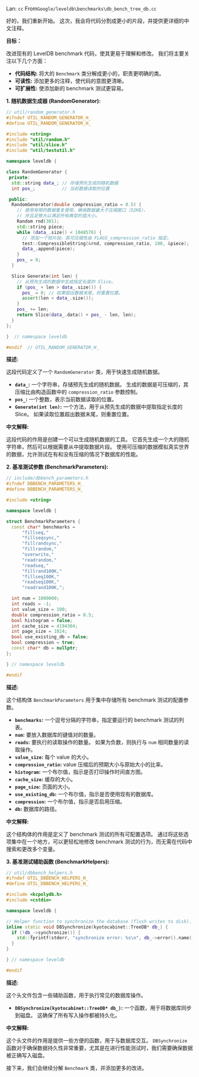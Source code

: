 Lan: `cc` From`Google/leveldb\benchmarks\db_bench_tree_db.cc`

好的，我们重新开始。 这次，我会将代码分割成更小的片段，并提供更详细的中文注释。

**目标：**

改进现有的 LevelDB benchmark 代码，使其更易于理解和修改。  我们将主要关注以下几个方面：

*   **代码结构:**  将大的 `Benchmark` 类分解成更小的，职责更明确的类。
*   **可读性:**  添加更多的注释，使代码的意图更清晰。
*   **可扩展性:**  使添加新的 benchmark 测试更容易。

**1. 随机数据生成器 (RandomGenerator):**

```c++
// util/random_generator.h
#ifndef UTIL_RANDOM_GENERATOR_H_
#define UTIL_RANDOM_GENERATOR_H_

#include <string>
#include "util/random.h"
#include "util/slice.h"
#include "util/testutil.h"

namespace leveldb {

class RandomGenerator {
 private:
  std::string data_; // 存储预先生成的随机数据
  int pos_;          // 当前数据读取的位置

 public:
  RandomGenerator(double compression_ratio = 0.5) {
    // 使用有限的数据重复使用，确保数据量大于压缩窗口（32KB），
    // 并且足够大以满足所有典型的值大小。
    Random rnd(301);
    std::string piece;
    while (data_.size() < 1048576) {
      // 添加一个短片段，其可压缩性由 FLAGS_compression_ratio 指定。
      test::CompressibleString(&rnd, compression_ratio, 100, &piece);
      data_.append(piece);
    }
    pos_ = 0;
  }

  Slice Generate(int len) {
    // 从预先生成的数据中生成指定长度的 Slice。
    if (pos_ + len > data_.size()) {
      pos_ = 0; // 如果超出数据末尾，则重置位置。
      assert(len < data_.size());
    }
    pos_ += len;
    return Slice(data_.data() + pos_ - len, len);
  }
};

}  // namespace leveldb

#endif  // UTIL_RANDOM_GENERATOR_H_
```

**描述:**

这段代码定义了一个 `RandomGenerator` 类，用于快速生成随机数据。

*   **`data_`:**  一个字符串，存储预先生成的随机数据。  生成的数据是可压缩的，其压缩比由构造函数中的 `compression_ratio` 参数控制。
*   **`pos_`:**  一个整数，表示当前数据读取的位置。
*   **`Generate(int len)`:**  一个方法，用于从预先生成的数据中提取指定长度的 Slice。  如果读取位置超出数据末尾，则重置位置。

**中文解释:**

这段代码的作用是创建一个可以生成随机数据的工具。 它首先生成一个大的随机字符串，然后可以根据需要从中提取数据片段。 使用可压缩的数据模拟真实世界的数据，允许测试在有和没有压缩的情况下数据库的性能。

**2. 基准测试参数 (BenchmarkParameters):**

```c++
// include/dbbench_parameters.h
#ifndef DBBENCH_PARAMETERS_H_
#define DBBENCH_PARAMETERS_H_

#include <string>

namespace leveldb {

struct BenchmarkParameters {
  const char* benchmarks =
      "fillseq,"
      "fillseqsync,"
      "fillrandsync,"
      "fillrandom,"
      "overwrite,"
      "readrandom,"
      "readseq,"
      "fillrand100K,"
      "fillseq100K,"
      "readseq100K,"
      "readrand100K,";

  int num = 1000000;
  int reads = -1;
  int value_size = 100;
  double compression_ratio = 0.5;
  bool histogram = false;
  int cache_size = 4194304;
  int page_size = 1024;
  bool use_existing_db = false;
  bool compression = true;
  const char* db = nullptr;
};

} // namespace leveldb

#endif
```

**描述:**

这个结构体 `BenchmarkParameters` 用于集中存储所有 benchmark 测试的配置参数。

*   **`benchmarks`:** 一个逗号分隔的字符串，指定要运行的 benchmark 测试的列表。
*   **`num`:**  要放入数据库的键值对的数量。
*   **`reads`:**  要执行的读取操作的数量。 如果为负数，则执行与 `num` 相同数量的读取操作。
*   **`value_size`:**  每个 value 的大小。
*   **`compression_ratio`:**  value 压缩后的预期大小与原始大小的比率。
*   **`histogram`:**  一个布尔值，指示是否打印操作时间直方图。
*   **`cache_size`:**  缓存的大小。
*   **`page_size`:**  页面的大小。
*   **`use_existing_db`:**  一个布尔值，指示是否使用现有的数据库。
*   **`compression`:**  一个布尔值，指示是否启用压缩。
*   **`db`:**  数据库的路径。

**中文解释:**

这个结构体的作用是定义了 benchmark 测试的所有可配置选项。  通过将这些选项集中在一个地方，可以更轻松地修改 benchmark 测试的行为，而无需在代码中搜索和更改多个变量。

**3. 基准测试辅助函数 (BenchmarkHelpers):**

```c++
// util/dbbench_helpers.h
#ifndef UTIL_DBBENCH_HELPERS_H_
#define UTIL_DBBENCH_HELPERS_H_

#include <kcpolydb.h>
#include <cstdio>

namespace leveldb {

// Helper function to synchronize the database (flush writes to disk).
inline static void DBSynchronize(kyotocabinet::TreeDB* db_) {
  if (!db_->synchronize()) {
    std::fprintf(stderr, "synchronize error: %s\n", db_->error().name());
  }
}

} // namespace leveldb

#endif
```

**描述:**

这个头文件包含一些辅助函数，用于执行常见的数据库操作。

*   **`DBSynchronize(kyotocabinet::TreeDB* db_)`:**  一个函数，用于将数据库同步到磁盘。  这确保了所有写入操作都被持久化。

**中文解释:**

这个头文件的作用是提供一些方便的函数，用于与数据库交互。 `DBSynchronize` 函数对于确保数据持久性非常重要，尤其是在进行性能测试时，我们需要确保数据被正确写入磁盘。

接下来，我们会继续分解 `Benchmark` 类，并添加更多的改进。
